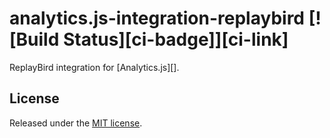 # analytics.js-integration-replaybird [![Build Status][ci-badge]][ci-link]

ReplayBird integration for [Analytics.js][].

## License

Released under the [MIT license](LICENSE).


